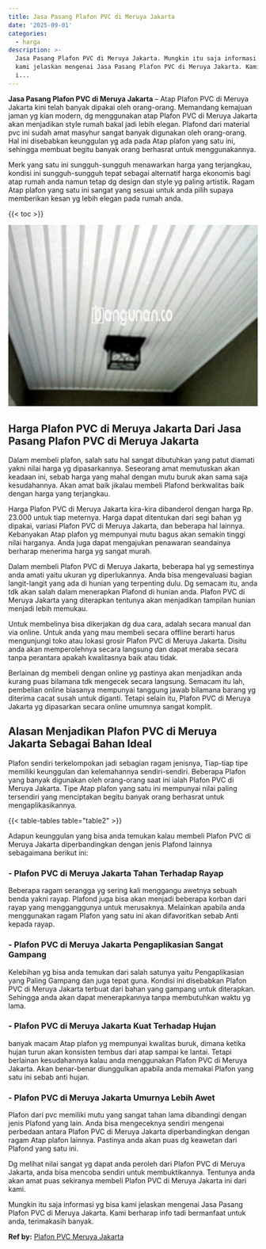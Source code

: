 ```yaml
---
title: Jasa Pasang Plafon PVC di Meruya Jakarta
date: '2025-09-01'
categories:
  - harga
description: >-
  Jasa Pasang Plafon PVC di Meruya Jakarta. Mungkin itu saja informasi yg bisa
  kami jelaskan mengenai Jasa Pasang Plafon PVC di Meruya Jakarta. Kami berharap
  i...
---
```


**Jasa Pasang Plafon PVC di Meruya Jakarta** – Atap Plafon PVC di Meruya Jakarta kini telah banyak dipakai oleh orang-orang. Memandang kemajuan jaman yg kian modern, dg menggunakan atap Plafon PVC di Meruya Jakarta akan menjadikan style rumah bakal jadi lebih elegan. Plafond dari material pvc ini sudah amat masyhur sangat banyak digunakan oleh orang-orang. Hal ini disebabkan keunggulan yg ada pada Atap plafon yang satu ini, sehingga membuat begitu banyak orang berhasrat untuk menggunakannya.

Merk yang satu ini sungguh-sungguh menawarkan harga yang terjangkau, kondisi ini sungguh-sungguh tepat sebagai alternatif harga ekonomis bagi atap rumah anda namun tetap dg design dan style yg paling artistik. Ragam Atap plafon yang satu ini sangat yang sesuai untuk anda pilih supaya memberikan kesan yg lebih elegan pada rumah anda.

{{< toc >}}

![Jasa Pasang Plafon PVC di Meruya Jakarta](/images/flafond-pvc-murah31.png)

## Harga Plafon PVC di Meruya Jakarta Dari Jasa Pasang Plafon PVC di Meruya Jakarta

Dalam membeli plafon, salah satu hal sangat dibutuhkan yang patut diamati yakni nilai harga yg dipasarkannya. Seseorang amat memutuskan akan keadaan ini, sebab harga yang mahal dengan mutu buruk akan sama saja kesudahannya. Akan amat baik jikalau membeli Plafond berkwalitas baik dengan harga yang terjangkau.

Harga Plafon PVC di Meruya Jakarta kira-kira dibanderol dengan harga Rp. 23.000 untuk tiap meternya. Harga dapat ditentukan dari segi bahan yg dipakai, variasi Plafon PVC di Meruya Jakarta, dan beberapa hal lainnya. Kebanyakan Atap plafon yg mempunyai mutu bagus akan semakin tinggi nilai harganya. Anda juga dapat mengajukan penawaran seandainya berharap menerima harga yg sangat murah.

Dalam membeli Plafon PVC di Meruya Jakarta, beberapa hal yg semestinya anda amati yaitu ukuran yg diperlukannya. Anda bisa mengevaluasi bagian langit-langit yang ada di hunian yang terpenting dulu. Dg semacam itu, anda tdk akan salah dalam menerapkan Plafond di hunian anda. Plafon PVC di Meruya Jakarta yang diterapkan tentunya akan menjadikan tampilan hunian menjadi lebih memukau.

Untuk membelinya bisa dikerjakan dg dua cara, adalah secara manual dan via online. Untuk anda yang mau membeli secara offline berarti harus mengunjungi toko atau lokasi grosir Plafon PVC di Meruya Jakarta. Disitu anda akan memperolehnya secara langsung dan dapat meraba secara tanpa perantara apakah kwalitasnya baik atau tidak.

Berlainan dg membeli dengan online yg pastinya akan menjadikan anda kurang puas bilamana tdk mengecek secara langsung. Semacam itu lah, pembelian online biasanya mempunyai tanggung jawab bilamana barang yg diterima cacat susah untuk diganti. Tetapi selain itu, Plafon PVC di Meruya Jakarta yg dipasarkan secara online umumnya sangat komplit.

## Alasan Menjadikan Plafon PVC di Meruya Jakarta Sebagai Bahan Ideal

Plafon sendiri terkelompokan jadi sebagian ragam jenisnya, Tiap-tiap tipe memiliki keunggulan dan kelemahannya sendiri-sendiri. Beberapa Plafon yang banyak digunakan oleh orang-orang saat ini ialah Plafon PVC di Meruya Jakarta. Tipe Atap plafon yang satu ini mempunyai nilai paling tersendiri yang menciptakan begitu banyak orang berhasrat untuk mengaplikasikannya.

{{< table-tables table="table2" >}}

Adapun keunggulan yang bisa anda temukan kalau membeli Plafon PVC di Meruya Jakarta diperbandingkan dengan jenis Plafond lainnya sebagaimana berikut ini:

### \- Plafon PVC di Meruya Jakarta Tahan Terhadap Rayap

Beberapa ragam serangga yg sering kali menggangu awetnya sebuah benda yakni rayap. Plafond juga bisa akan menjadi beberapa korban dari rayap yang mengganggunya untuk merusaknya. Melainkan apabila anda menggunakan ragam Plafon yang satu ini akan difavoritkan sebab Anti kepada rayap.

### \- Plafon PVC di Meruya Jakarta Pengaplikasian Sangat Gampang

Kelebihan yg bisa anda temukan dari salah satunya yaitu Pengaplikasian yang Paling Gampang dan juga tepat guna. Kondisi ini disebabkan Plafon PVC di Meruya Jakarta terbuat dari bahan yang gampang untuk diterapkan. Sehingga anda akan dapat menerapkannya tanpa membutuhkan waktu yg lama.

### \- Plafon PVC di Meruya Jakarta Kuat Terhadap Hujan

banyak macam Atap plafon yg mempunyai kwalitas buruk, dimana ketika hujan turun akan konsisten tembus dari atap sampai ke lantai. Tetapi berlainan kesudahannya kalau anda menggunakan Plafon PVC di Meruya Jakarta. Akan benar-benar diunggulkan apabila anda memakai Plafon yang satu ini sebab anti hujan.

### \- Plafon PVC di Meruya Jakarta Umurnya Lebih Awet

Plafon dari pvc memiliki mutu yang sangat tahan lama dibandingi dengan jenis Plafond yang lain. Anda bisa mengeceknya sendiri mengenai perbedaan antara Plafon PVC di Meruya Jakarta diperbandingkan dengan ragam Atap plafon lainnya. Pastinya anda akan puas dg keawetan dari Plafond yang satu ini.

Dg melihat nilai sangat yg dapat anda peroleh dari Plafon PVC di Meruya Jakarta, anda bisa mencoba sendiri untuk membuktikannya. Tentunya anda akan amat puas sekiranya membeli Plafon PVC di Meruya Jakarta ini dari kami.

Mungkin itu saja informasi yg bisa kami jelaskan mengenai Jasa Pasang Plafon PVC di Meruya Jakarta. Kami berharap info tadi bermanfaat untuk anda, terimakasih banyak.

**Ref by:** [Plafon PVC Meruya Jakarta](https://id.wikipedia.org/wiki/Plafon)
